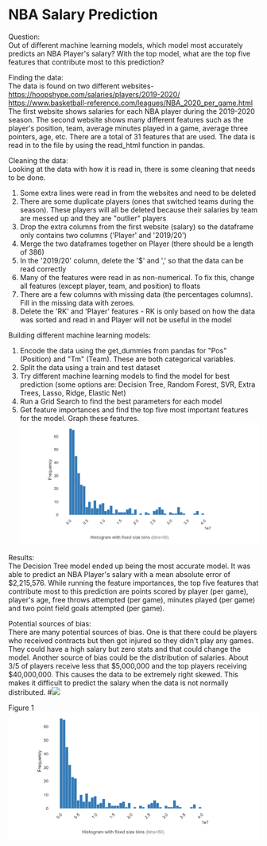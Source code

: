 # NBA Salary Prediction
Question: \
Out of different machine learning models, which model most accurately predicts an NBA Player's salary? With the top model, what are the top five features that contribute most to this prediction? 

Finding the data:  
The data is found on two different websites- \
https://hoopshype.com/salaries/players/2019-2020/ \
https://www.basketball-reference.com/leagues/NBA_2020_per_game.html \
The first website shows salaries for each NBA player during the 2019-2020 season. 
The second website shows many different features such as the player's position, team, average minutes played in a game, average three pointers, age, etc. There are a total of 31 features that are used. 
The data is read in to the file by using the read_html function in pandas. 

Cleaning the data: \
Looking at the data with how it is read in, there is some cleaning that needs to be done. 
1) Some extra lines were read in from the websites and need to be deleted 
2) There are some duplicate players (ones that switched teams during the season). These players will all be deleted because their salaries by team are messed up and they are "outlier" players
3) Drop the extra columns from the first website (salary) so the dataframe only contains two columns ('Player' and '2019/20')
4) Merge the two dataframes together on Player (there should be a length of 386)
5) In the '2019/20' column, delete the '$' and ',' so that the data can be read correctly
6) Many of the features were read in as non-numerical. To fix this, change all features (except player, team, and position) to floats
7) There are a few columns with missing data (the percentages columns). Fill in the missing data with zeroes. 
8) Delete the 'RK' and 'Player' features - RK is only based on how the data was sorted and read in and Player will not be useful in the model

Building different machine learning models: 
1) Encode the data using the get_dummies from pandas for "Pos" (Position) and "Tm" (Team). These are both categorical variables.
2) Split the data using a train and test dataset
3) Try different machine learning models to find the model for best prediction (some options are: Decision Tree, Random Forest, SVR, Extra Trees, Lasso, Ridge, Elastic Net)
4) Run a Grid Search to find the best parameters for each model 
5) Get feature importances and find the top five most important features for the model. Graph these features. 
![](Image/salary.png)

Results: \
The Decision Tree model ended up being the most accurate model. It was able to predict an NBA Player's salary with a mean absolute error of $2,215,576. While running the feature importances, the top five features that contribute most to this prediction are points scored by player (per game), player's age, free throws attempted (per game), minutes played (per game) and two point field goals attempted (per game). 

Potential sources of bias: \
There are many potential sources of bias. One is that there could be players who received contracts but then got injured so they didn't play any games. They could have a high salary but zero stats and that could change the model. Another source of bias could be the distribution of salaries. About 3/5 of players receive less that $5,000,000 and the top players receiving $40,000,000. This causes the data to be extremely right skewed. This makes it difficult to predict the salary when the data is not normally distributed. 
#<img src = "‪C:\Users\mlewi\Documents\salary graph.png">

Figure 1
![](Image/salary.png)

